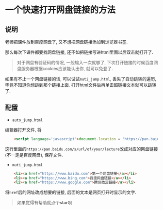 # 一个快速打开网盘链接的方法

## 说明

老师把课件放到百度网盘了, 又不想把网盘链接添加到浏览器书签.  

那么每次下课件都要找网盘链接, 还不如把链接写进html里面以后双击就打开了.

>对于网盘有验证码的情况, 一般输入一次就够了, 下次打开链接的时候百度网盘服务器根据cookies应该能认出你, 就可以免登了.

如果有不止一个网盘链接的话, 可以试试`muti_jump.html`, 丢失了自动跳转的遍历, 毕竟不知道你想跳到那个链接上面. 打开html文件后再单击超链接文本就可以跳转了.

## 配置

- `auto_jump.html`

编辑器打开文件, 将

```html
    <script language='javascript'>document.location = 'https://pan.baidu.com/s/url/of/your/lecture'</script>
```

这行里面的`https://pan.baidu.com/s/url/of/your/lecture`改成对应的网盘链接(不一定是百度网盘), 保存文件.

- `muti_jump.html`

```html
    <li><a href="https://www.baidu.com">第一个网盘链接</a></li>
    <li><a href="https://www.bing.com">百度网盘链接</a></li>
    <li><a href="https://www.google.com">腾讯微云链接</a></li>
```

将`href`后的网址改成想要的链接, 后面的文本是网页打开时显示的文字.

> <span color="blue">如果觉得有帮助就点个**star**呗</span>
